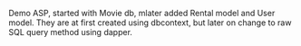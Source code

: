 Demo ASP, started with Movie db, mlater added Rental model and User model. They are at first created using dbcontext, but later on change to raw SQL query method using dapper.
